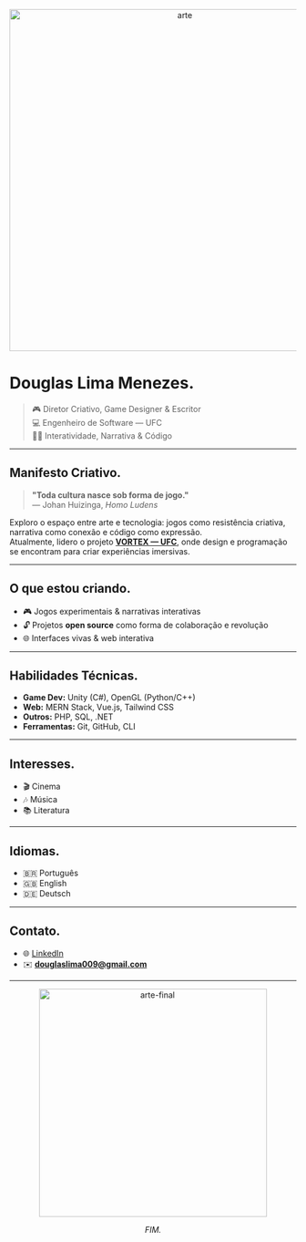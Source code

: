 <p align="center">
<img src="https://66.media.tumblr.com/tumblr_li3y8asQMH1qcb5cmo1_500.jpg" width="600px" alt="arte">
</p>

# Douglas Lima Menezes.

> 🎮 Diretor Criativo, Game Designer & Escritor  
> 💻 Engenheiro de Software — UFC  
> ✍🏻 Interatividade, Narrativa & Código

---

## Manifesto Criativo.

> **"Toda cultura nasce sob forma de jogo."**  
> — Johan Huizinga, *Homo Ludens*

Exploro o espaço entre arte e tecnologia: jogos como resistência criativa, narrativa como conexão e código como expressão.  
Atualmente, lidero o projeto [**VORTEX — UFC**](https://www.instagram.com/vortexufc), onde design e programação se encontram para criar experiências imersivas.

---

## O que estou criando.

- 🎮 Jogos experimentais & narrativas interativas  
- 🔓 Projetos **open source** como forma de colaboração e revolução  
- 🌐 Interfaces vivas & web interativa  

---

## Habilidades Técnicas.

- **Game Dev:** Unity (C#), OpenGL (Python/C++)  
- **Web:** MERN Stack, Vue.js, Tailwind CSS  
- **Outros:** PHP, SQL, .NET
- **Ferramentas:** Git, GitHub, CLI  

---

## Interesses.

- 🎬 Cinema  
- 🎶 Música  
- 📚 Literatura  

---

## Idiomas.

- 🇧🇷 Português  
- 🇬🇧 English  
- 🇩🇪 Deutsch  

---

## Contato.

- 🌐 [LinkedIn](https://www.linkedin.com/in/douglaslima0451)  
- ✉️ **douglaslima009@gmail.com**

---

<p align="center">
  <img src="https://drive.google.com/file/d/1oezncMTAdiBHh5HkrrZr_AZQJ_Q4eEQE/view?usp=drive_link" width="400px" alt="arte-final">
</p>

<p align="center"><i>FIM.</i></p>

